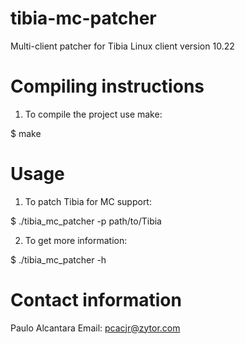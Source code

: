 tibia-mc-patcher
================

Multi-client patcher for Tibia Linux client version 10.22

Compiling instructions
======================

1. To compile the project use make:

$ make

Usage
=====

1. To patch Tibia for MC support:

$ ./tibia_mc_patcher -p path/to/Tibia

2. To get more information:

$ ./tibia_mc_patcher -h

Contact information
==================

Paulo Alcantara
Email: pcacjr@zytor.com
